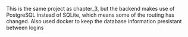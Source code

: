 This is the same project as chapter_3, but the backend makes use of PostgreSQL instead of SQLite, 
which means some of the routing has changed.
Also used docker to keep the database information presistant between logins
